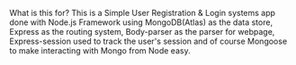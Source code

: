What is this for?
This is a Simple User Registration & Login systems app done with Node.js Framework using MongoDB(Atlas) as the data store, Express as the routing system, Body-parser as the parser for webpage, Express-session used to track the user's session and of course Mongoose to make interacting with Mongo from Node easy.
